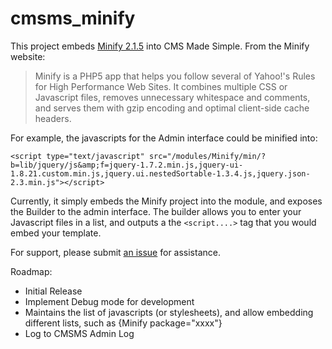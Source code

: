 cmsms_minify
============

This project embeds [Minify 2.1.5](http://code.google.com/p/minify/) into CMS Made Simple.  From the Minify website:

> Minify is a PHP5 app that helps you follow several of Yahoo!'s Rules for High Performance Web Sites. It combines multiple CSS or Javascript files, removes unnecessary whitespace and comments, and serves them with gzip encoding and optimal client-side cache headers.

For example, the javascripts for the Admin interface could be minified into:

``<script type="text/javascript" src="/modules/Minify/min/?b=lib/jquery/js&amp;f=jquery-1.7.2.min.js,jquery-ui-1.8.21.custom.min.js,jquery.ui.nestedSortable-1.3.4.js,jquery.json-2.3.min.js"></script>``

Currently, it simply embeds the Minify project into the module, and exposes the Builder to the admin interface.  The builder allows you to enter your Javascript files in a list, and outputs a the ``<script....>`` tag that you would embed your template.

For support, please submit [an issue](https://github.com/drmikecrowe/cmsms_minify/issues) for assistance.

Roadmap:

- Initial Release
- Implement Debug mode for development
- Maintains the list of javascripts (or stylesheets), and allow embedding different lists, such as {Minify package="xxxx"}
- Log to CMSMS Admin Log



